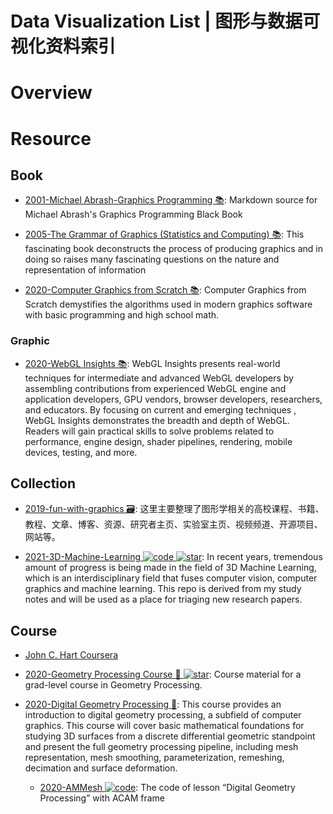 # Data Visualization List | 图形与数据可视化资料索引

# Overview

# Resource

## Book

- [2001-Michael Abrash-Graphics Programming 📚](https://github.com/jagregory/abrash-black-book): Markdown source for Michael Abrash's Graphics Programming Black Book

- [2005-The Grammar of Graphics (Statistics and Computing) 📚](https://www.amazon.com/Grammar-Graphics-Statistics-Computing/dp/0387245448): This fascinating book deconstructs the process of producing graphics and in doing so raises many fascinating questions on the nature and representation of information

- [2020-Computer Graphics from Scratch 📚](https://gabrielgambetta.com/computer-graphics-from-scratch/): Computer Graphics from Scratch demystifies the algorithms used in modern graphics software with basic programming and high school math.

### Graphic

- [2020-WebGL Insights 📚](http://webglinsights.com/): WebGL Insights presents real-world techniques for intermediate and advanced WebGL developers by assembling contributions from experienced WebGL engine and application developers, GPU vendors, browser developers, researchers, and educators. By focusing on current and emerging techniques , WebGL Insights demonstrates the breadth and depth of WebGL. Readers will gain practical skills to solve problems related to performance, engine design, shader pipelines, rendering, mobile devices, testing, and more.

## Collection

- [2019-fun-with-graphics 🗃️](https://github.com/FancyVin/fun-with-graphics): 这里主要整理了图形学相关的高校课程、书籍、教程、文章、博客、资源、研究者主页、实验室主页、视频频道、开源项目、网站等。

- [2021-3D-Machine-Learning ![code](https://shorturl.at/dlxyK) ![star](https://img.shields.io/github/stars/timzhang642/3D-Machine-Learning)](https://github.com/timzhang642/3D-Machine-Learning): In recent years, tremendous amount of progress is being made in the field of 3D Machine Learning, which is an interdisciplinary field that fuses computer vision, computer graphics and machine learning. This repo is derived from my study notes and will be used as a place for triaging new research papers.

## Course

- [John C. Hart Coursera](https://zh.coursera.org/learn/datavisualization)

- [2020-Geometry Processing Course 🏫 ![star](https://img.shields.io/github/stars/alecjacobson/geometry-processing)](https://github.com/alecjacobson/geometry-processing): Course material for a grad-level course in Geometry Processing.

- [2020-Digital Geometry Processing 🏫](https://ustc-gcl-f.github.io/course/2020_Spring_DGP/index.html): This course provides an introduction to digital geometry processing, a subfield of computer graphics. This course will cover basic mathematical foundations for studying 3D surfaces from a discrete differential geometric standpoint and present the full geometry processing pipeline, including mesh representation, mesh smoothing, parameterization, remeshing, decimation and surface deformation.

  - [2020-AMMesh ![code](https://shorturl.at/dlxyK)](https://github.com/USTC-GCL-F/AMMesh): The code of lesson “Digital Geometry Processing” with ACAM frame

